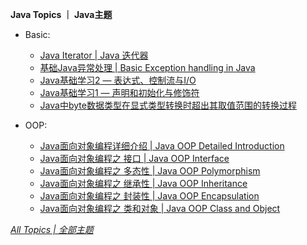 **Java Topics ｜ Java主题**

* Basic:

  * [Java Iterator | Java 迭代器](https://ultrafish.cn/2022/07/21/Java-iterator/)  
  * [基础Java异常处理 | Basic Exception handling in Java](https://ultrafish.cn/2021/10/08/Java-learning-3/)  
  * [Java基础学习2 — 表达式、控制流与I/O](https://ultrafish.cn/2021/09/17/Java-learning-2/)  
  * [Java基础学习1 — 声明和初始化与修饰符](https://ultrafish.cn/2021/09/02/Java-learning-1/)  
  * [Java中byte数据类型在显式类型转换时超出其取值范围的转换过程](https://ultrafish.cn/2020/08/15/Java-data-type-conversion/)  

* OOP:

  * [Java面向对象编程详细介绍 | Java OOP Detailed Introduction](https://ultrafish.cn/2022/07/31/Java-oop-detailed-introduction/)  
  * [Java面向对象编程之 接口 | Java OOP Interface](https://ultrafish.cn/2021/10/05/Java-oop-interface/)  
  * [Java面向对象编程之 多态性 | Java OOP Polymorphism](https://ultrafish.cn/2021/10/02/Java-oop-polymorphism/)  
  * [Java面向对象编程之 继承性 | Java OOP Inheritance](https://ultrafish.cn/2020/09/13/Java-oop-inheritance/)  
  * [Java面向对象编程之 封装性 | Java OOP Encapsulation](https://ultrafish.cn/2022/09/02/Java-oop-encapsulation/)
  * [Java面向对象编程之 类和对象 | Java OOP Class and Object](https://ultrafish.cn/2021/03/07/Java-oop-class-object/)

[*All Topics | 全部主题*](https://ultrafish.cn/topics/#/)